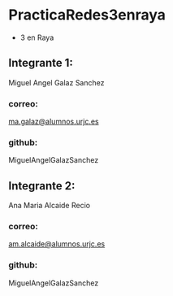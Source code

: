 # PracticaRedes3enraya

* 3 en Raya 

## Integrante 1:                                    
Miguel Angel Galaz Sanchez  
### correo:
ma.galaz@alumnos.urjc.es
### github:
MiguelAngelGalazSanchez

## Integrante 2:
Ana Maria Alcaide Recio
### correo:
am.alcaide@alumnos.urjc.es
### github:
MiguelAngelGalazSanchez
